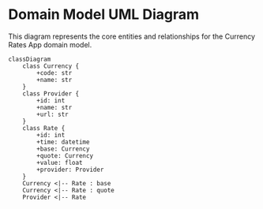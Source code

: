 # Domain Model UML Diagram

This diagram represents the core entities and relationships for the Currency Rates App domain model.

```mermaid
classDiagram
    class Currency {
        +code: str
        +name: str
    }
    class Provider {
        +id: int
        +name: str
        +url: str
    }
    class Rate {
        +id: int
        +time: datetime
        +base: Currency
        +quote: Currency
        +value: float
        +provider: Provider
    }
    Currency <|-- Rate : base
    Currency <|-- Rate : quote
    Provider <|-- Rate
``` 